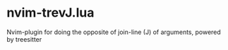 # nvim-trevJ.lua
Nvim-plugin for doing the opposite of join-line (J) of arguments, powered by treesitter
